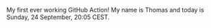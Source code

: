 My first ever working GitHub Action!
My name is Thomas and today is Sunday, 24 September, 20:05 CEST. 
